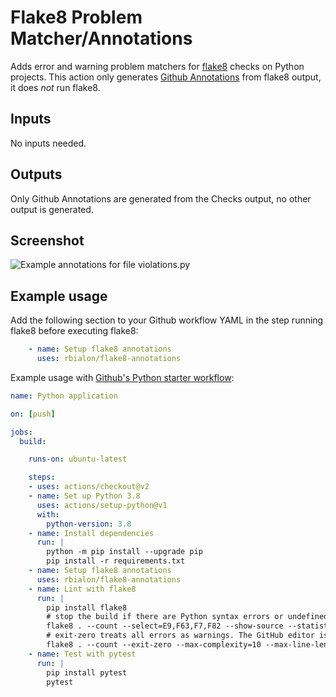 # Flake8 Problem Matcher/Annotations

Adds error and warning problem matchers for [flake8](https://flake8.pycqa.org/) checks on Python projects.
This action only generates [Github Annotations](https://developer.github.com/v3/checks/runs/#annotations-object) from flake8 output, it does *not* run flake8.

## Inputs

No inputs needed.

## Outputs

Only Github Annotations are generated from the Checks output, no other output is generated.

## Screenshot

![Example annotations for file violations.py](https://user-images.githubusercontent.com/8565229/74146391-48e70780-4c01-11ea-9c8b-7dc1ffa8d787.png)

## Example usage

Add the following section to your Github workflow YAML in the step running flake8 before executing flake8:

```yaml
    - name: Setup flake8 annotations
      uses: rbialon/flake8-annotations
```

Example usage with [Github's Python starter workflow](https://github.com/actions/starter-workflows/blob/master/ci/python-app.yml):

```yaml
name: Python application

on: [push]

jobs:
  build:

    runs-on: ubuntu-latest

    steps:
    - uses: actions/checkout@v2
    - name: Set up Python 3.8
      uses: actions/setup-python@v1
      with:
        python-version: 3.8
    - name: Install dependencies
      run: |
        python -m pip install --upgrade pip
        pip install -r requirements.txt
    - name: Setup flake8 annotations
      uses: rbialon/flake8-annotations
    - name: Lint with flake8
      run: |
        pip install flake8
        # stop the build if there are Python syntax errors or undefined names
        flake8 . --count --select=E9,F63,F7,F82 --show-source --statistics
        # exit-zero treats all errors as warnings. The GitHub editor is 127 chars wide
        flake8 . --count --exit-zero --max-complexity=10 --max-line-length=127 --statistics
    - name: Test with pytest
      run: |
        pip install pytest
        pytest
```
